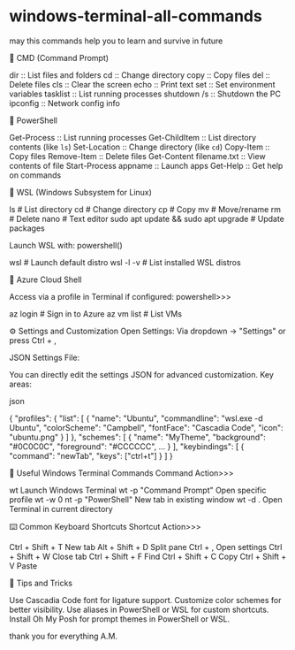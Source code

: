 # windows-terminal-all-commands
may this commands help you to learn and survive in future


🔹 CMD (Command Prompt)

dir             :: List files and folders
cd              :: Change directory
copy            :: Copy files
del             :: Delete files
cls             :: Clear the screen
echo            :: Print text
set             :: Set environment variables
tasklist        :: List running processes
shutdown /s     :: Shutdown the PC
ipconfig        :: Network config info


🔹 PowerShell

Get-Process                  :: List running processes
Get-ChildItem                :: List directory contents (like `ls`)
Set-Location                 :: Change directory (like `cd`)
Copy-Item                    :: Copy files
Remove-Item                  :: Delete files
Get-Content filename.txt     :: View contents of file
Start-Process appname        :: Launch apps
Get-Help                     :: Get help on commands


🔹 WSL (Windows Subsystem for Linux)

ls           # List directory
cd           # Change directory
cp           # Copy
mv           # Move/rename
rm           # Delete
nano         # Text editor
sudo apt update && sudo apt upgrade  # Update packages


Launch WSL with:
powershell()


wsl           # Launch default distro
wsl -l -v     # List installed WSL distros


🔹 Azure Cloud Shell

Access via a profile in Terminal if configured:
powershell>>>


az login      # Sign in to Azure
az vm list    # List VMs



⚙️ Settings and Customization
Open Settings:
Via dropdown → "Settings" or press Ctrl + ,



JSON Settings File:

You can directly edit the settings JSON for advanced customization.
Key areas:

json


{
  "profiles": {
    "list": [
      {
        "name": "Ubuntu",
        "commandline": "wsl.exe -d Ubuntu",
        "colorScheme": "Campbell",
        "fontFace": "Cascadia Code",
        "icon": "ubuntu.png"
      }
    ]
  },
  "schemes": [
    {
      "name": "MyTheme",
      "background": "#0C0C0C",
      "foreground": "#CCCCCC",
      ...
    }
  ],
  "keybindings": [
    {
      "command": "newTab",
      "keys": ["ctrl+t"]
    }
  ]
}



🧭 Useful Windows Terminal Commands
Command	Action>>>


wt	Launch Windows Terminal
wt -p "Command Prompt"	Open specific profile
wt -w 0 nt -p "PowerShell"	New tab in existing window
wt -d .	Open Terminal in current directory


⌨️ Common Keyboard Shortcuts
Shortcut	Action>>>


Ctrl + Shift + T	New tab
Alt + Shift + D	Split pane
Ctrl + ,	Open settings
Ctrl + Shift + W	Close tab
Ctrl + Shift + F	Find
Ctrl + Shift + C	Copy
Ctrl + Shift + V	Paste



🔄 Tips and Tricks


Use Cascadia Code font for ligature support.
Customize color schemes for better visibility.
Use aliases in PowerShell or WSL for custom shortcuts.
Install Oh My Posh for prompt themes in PowerShell or WSL.


thank you for everything A.M.
